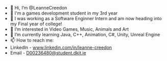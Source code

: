 - 👋 Hi, I’m @LeanneCreedon
- 🐧 I'm a games development student in my 3rd year
- 🐝 I was working as a Software Enginner Intern and am now heading into my Final year of college!
- 👀 I’m interested in Video Games, Music, Animals and Art
- 🌱 I’m currently learning Java, C++, Animation, C#, Unity, Unreal Engine
- 📫 How to reach me:
- Linkedln - www.linkedin.com/in/leanne-creedon
- Email - D00236480@student.dkit.ie

<!---
LeanneCreedon/LeanneCreedon is a ✨ special ✨ repository because its `README.md` (this file) appears on your GitHub profile.
You can click the Preview link to take a look at your changes.
--->
